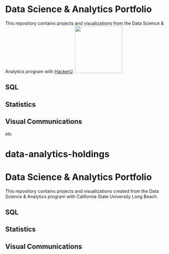 # Data Science & Analytics Portfolio
This repository contains projects and visualizations from
the Data Science & Analytics program with
[HackerU](https://hackerusa.com/).
<img
src="https://github.com/wiazur/data-analytics-portfolio/b
lob/main/hackeru-logo.png" width="150"/>
## SQL
## Statistics
## Visual Communications
etc
# data-analytics-holdings
# Data Science & Analytics Portfolio
This repository contains projects and visualizations created from the Data Science & Analytics program with California State University Long Beach.

## SQL

## Statistics

## Visual Communications
